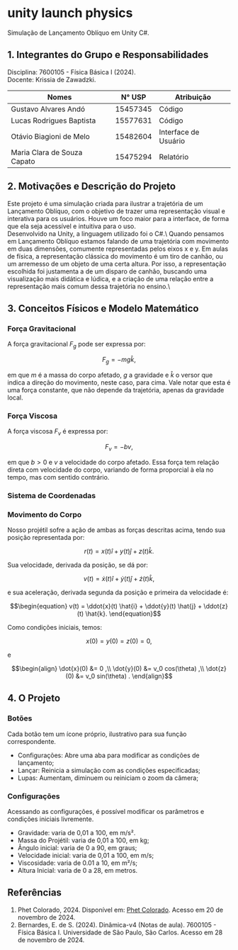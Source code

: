 # unity launch physics
 Simulação de Lançamento Oblíquo em Unity C#.

## 1. Integrantes do Grupo e Responsabilidades
Disciplina: 7600105 - Física Básica I (2024).\
Docente: Krissia de Zawadzki.

|Nomes | N° USP | Atribuição|
|------|-------|-----------|
|Gustavo Alvares Andó|15457345|Código|
|Lucas Rodrigues Baptista|15577631|Código|
|Otávio Biagioni de Melo|15482604|Interface de Usuário|
|Maria Clara de Souza Capato|15475294|Relatório|

## 2. Motivações e Descrição do Projeto
Este projeto é uma simulação criada para ilustrar a trajetória de um Lançamento Oblíquo, com o objetivo de trazer uma representação visual e interativa para os usuários. Houve um foco maior para a interface, de forma que ela seja acessível e intuitiva para o uso.\
Desenvolvido na Unity, a linguagem utilizado foi o C#.\ <!-- fonte dos ícones -->
Quando pensamos em Lançamento Oblíquo estamos falando de uma trajetória com movimento em duas dimensões, comumente representadas pelos eixos x e y. Em aulas de física, a representação clássica do movimento é um tiro de canhão, ou um arremesso de um objeto de uma certa altura. Por isso, a representação escolhida foi justamenta a de um disparo de canhão, buscando uma visualização mais didática e lúdica, e a criação de uma relação entre a representação mais comum dessa trajetória no ensino.\

## 3. Conceitos Físicos e Modelo Matemático
### Força Gravitacional
A força gravitacional $F_g$ pode ser expressa por:

$$\begin{equation}
F_g = -mg \hat{k},
\end{equation}$$

em que $m$ é a massa do corpo afetado, $g$ a gravidade e $\hat{k}$ o versor que indica a direção do movimento, neste caso, para cima. Vale notar que esta é uma força constante, que não depende da trajetória, apenas da gravidade local.
### Força Viscosa
A força viscosa $F_v$ é expressa por:

$$\begin{equation}
F_v = -bv,
\end{equation}$$

em que $b>0$ e $v$ a velocidade do corpo afetado. Essa força tem relação direta com velocidade do corpo, variando de forma proporcial à ela no tempo, mas com sentido contrário.

### Sistema de Coordenadas

### Movimento do Corpo
Nosso projétil sofre a ação de ambas as forças descritas acima, tendo sua posição representada por:

$$\begin{equation}
r(t) = x(t) \hat{i} + y(t) \hat{j} + z(t) \hat{k}.
\end{equation}$$

Sua velocidade, derivada da posição, se dá por:

$$\begin{equation}
v(t) = \dot{x}(t) \hat{i} + \dot{y}(t) \hat{j} + \dot{z}(t) \hat{k},
\end{equation}$$

e sua aceleração, derivada segunda da posição e primeira da velocidade é:

$$\begin{equation}
v(t) = \ddot{x}(t) \hat{i} + \ddot{y}(t) \hat{j} + \ddot{z}(t) \hat{k}.
\end{equation}$$

Como condições iniciais, temos:

$$\begin{equation}
x(0) = y(0) = z(0) = 0,
\end{equation}$$

e

$$\begin{align}
\dot{x}(0) &= 0 ,\\
\dot{y}(0) &= v_0 cos(\theta) ,\\
\dot{z}(0) &= v_0 sin(\theta) .
\end{align}$$

## 4. O Projeto
<!-- Como acessar o projeto -->
### Botões
Cada botão tem um ícone próprio, ilustrativo para sua função correspondente.
* Configurações: Abre uma aba para modificar as condições de lançamento;
* Lançar: Reinicia a simulação com as condições especificadas;
* Lupas: Aumentam, diminuem ou reiniciam o zoom da câmera;

### Configurações
Acessando as configurações, é possível modificar os parâmetros e condições iniciais livremente.
* Gravidade: varia de 0,01 a 100, em m/s².
* Massa do Projétil: varia de 0,01 a 100, em kg;
* Ângulo inicial: varia de 0 a 90, em graus;
* Velocidade inicial: varia de 0,01 a 100, em m/s;
* Viscosidade: varia de 0.01 a 10, em m²/s;
* Altura Inicial: varia de 0 a 28, em metros.

## Referências
1. Phet Colorado, 2024. Disponível em: [Phet Colorado](https://phet.colorado.edu/pt_BR/simulations/projectile-motion). Acesso em 20 de novembro de 2024.
2. Bernardes, E. de S. (2024). Dinâmica-v4 (Notas de aula). 7600105 - Física Básica I. Universidade de São Paulo, São Carlos. Acesso em 28 de novembro de 2024.
